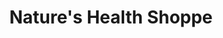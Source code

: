 ---
title: "Nature's Health Shoppe"
url: /gilbert/natures-health-shoppe/
shop: nutrition supplements
---